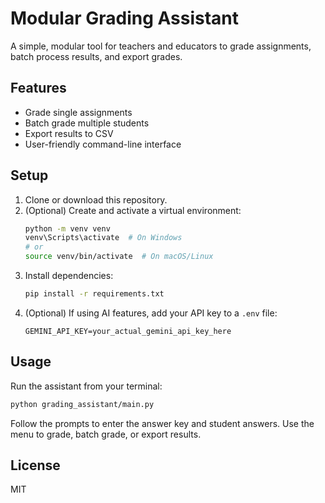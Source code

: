 # Modular Grading Assistant

A simple, modular tool for teachers and educators to grade assignments, batch process results, and export grades.

## Features

- Grade single assignments
- Batch grade multiple students
- Export results to CSV
- User-friendly command-line interface

## Setup

1. Clone or download this repository.
2. (Optional) Create and activate a virtual environment:
   ```sh
   python -m venv venv
   venv\Scripts\activate  # On Windows
   # or
   source venv/bin/activate  # On macOS/Linux
   ```
3. Install dependencies:
   ```sh
   pip install -r requirements.txt
   ```
4. (Optional) If using AI features, add your API key to a `.env` file:
   ```
   GEMINI_API_KEY=your_actual_gemini_api_key_here
   ```

## Usage

Run the assistant from your terminal:

```sh
python grading_assistant/main.py
```

Follow the prompts to enter the answer key and student answers. Use the menu to grade, batch grade, or export results.

## License

MIT

